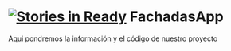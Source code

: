 [![Stories in Ready](https://badge.waffle.io/diegomtzb/FachadasApp.png?label=ready&title=Ready)](https://waffle.io/diegomtzb/FachadasApp)
FachadasApp
===========


Aqui pondremos la información y el código de nuestro proyecto
